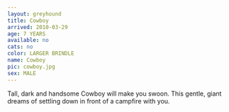 ```yaml
---
layout: greyhound
title: Cowboy
arrived: 2010-03-29
age: 7 YEARS
available: no
cats: no
color: LARGER BRINDLE
name: Cowboy
pic: cowboy.jpg
sex: MALE
---
```


Tall, dark and handsome Cowboy will make you swoon.  This gentle, giant dreams of settling down in front of a campfire
with you.
